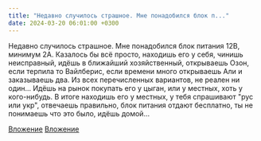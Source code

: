 ```yaml
---
title: "Недавно случилось страшное. Мне понадобился блок п..."
date: 2024-03-20 06:01:00 +0300
---
```


Недавно случилось страшное. Мне понадобился блок питания 12В, минимум 2А.
Казалось бы всё просто, находишь его у себя, чинишь неисправный, идёшь в ближайший хозяйственный, открываешь Озон, если терпила то Вайлберис, если времени много открываешь Али и заказываешь два.
Из всех перечисленных вариантов, не реален ни один...
Идёшь на рынок покупать его у цыган, или у местных, хоть у кого-нибудь. В итоге находишь его у местных, у тебя спрашивают "рус или укр", отвечаешь правильно, блок питания отдают бесплатно, ты не понимаешь что это было, идёшь домой...


[Вложение](/assets/vk_photos/2/z8WAAFV6AfI.jpg)
[Вложение](/assets/vk_photos/2/1SZg3h84wk4.jpg)
